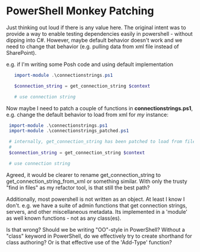 PowerShell Monkey Patching
=========================== 

Just thinking out loud if there is any value here.  The original intent was to provide a way to enable testing dependencies easily in powershell - without dipping into C#.  However, maybe default behavior doesn't work and we need to change that behavior (e.g. pulling data from xml file instead of SharePoint).

e.g. if I'm writing some Posh code and using default implementation

``` powershell
   import-module .\connectionstrings.ps1

   $connection_string = get_connection_string $context

   # use connection string
```

Now maybe I need to patch a couple of functions in **connectionstrings.ps1**, e.g. change the default behavior to load from xml for *my* instance:

``` powershell
 import-module .\connectionstrings.ps1
 import-module .\connectionstrings_patched.ps1

 # internally, get_connection_string has been patched to load from file, not sharepoint.
 #
 $connection_string = get_connection_string $context

 # use connection string
```

Agreed, it would be clearer to rename get_connection_string to get_connection_string_from_xml or something similar.  With only the trusty "find in files" as my refactor tool, is that still the best path?  

Additionally, most powershell is not written as an object.  At least I know I don't.  e.g.  we have a suite of admin functions that get connection strings, servers, and other miscellaneous metadata. Its implemented in a 'module' as well known functions - not as any class(es).  

Is that wrong?  Should we be writing "OO"-style in PowerShell?  Without a "class" keyword in PowerShell, do we effectively try to create shorthand for class authoring?  Or is that effective use of the 'Add-Type' function?




